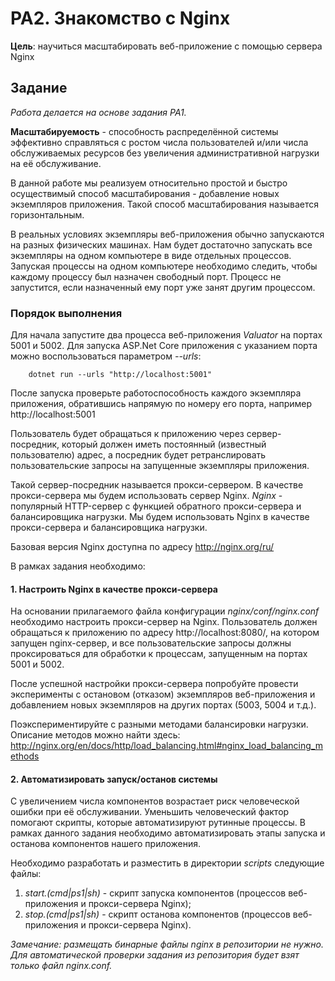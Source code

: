 # PA2. Знакомство с Nginx

**Цель**: научиться масштабировать веб-приложение с помощью сервера Nginx

## Задание

*Работа делается на основе задания PA1.*

**Масштабируемость** - способность распределённой системы эффективно справляться с ростом числа пользователей и/или числа обслуживаемых ресурсов без увеличения административной нагрузки на её обслуживание.

В данной работе мы реализуем относительно простой и быстро осуществимый способ масштабирования - добавление новых экземпляров приложения. Такой способ масштабирования называется горизонтальным.

В реальных условиях экземпляры веб-приложения обычно запускаются на разных физических машинах. Нам будет достаточно запускать все экземпляры на одном компьютере в виде отдельных процессов.
Запуская процессы на одном компьютере необходимо следить, чтобы каждому процессу был назначен свободный порт. Процесс не запустится, если назначенный ему порт уже занят другим процессом.

### Порядок выполнения

Для начала запустите два процесса веб-приложения *Valuator* на портах 5001 и 5002.
Для запуска ASP.Net Core приложения с указанием порта можно воспользоваться параметром *--urls*:

```
	dotnet run --urls "http://localhost:5001"
```

После запуска проверьте работоспособность каждого экземпляра приложения, обратившись напрямую по номеру его порта, например  http://localhost:5001

Пользователь будет обращаться к приложению через сервер-посредник, который должен иметь постоянный (известный пользователю) адрес, а посредник будет ретранслировать пользовательские запросы на запущенные экземпляры приложения.

Такой сервер-посредник называется прокси-сервером. В качестве прокси-сервера мы будем использовать сервер Nginx. *Nginx* - популярный HTTP-сервер с функцией обратного прокси-сервера и балансировщика нагрузки.
Мы будем использовать Nginx в качестве прокси-сервера и балансировщика нагрузки.

Базовая версия Nginx доступна по адресу
http://nginx.org/ru/

В рамках задания необходимо:

#### 1. Настроить Nginx в качестве прокси-сервера
На основании прилагаемого файла конфигурации *nginx/conf/nginx.conf* необходимо настроить прокси-сервер на Nginx.
Пользователь должен обращаться к приложению по адресу http://localhost:8080/, на котором запущен nginx-сервер, и все пользовательские запросы должны проксироваться для обработки к процессам, запущенным на портах 5001 и 5002.

После успешной настройки прокси-сервера попробуйте провести эксперименты с остановом (отказом) экземпляров веб-приложения и добавлением новых экземпляров на других портах (5003, 5004 и т.д.).

Поэкспериментируйте с разными методами балансировки нагрузки. Описание методов можно найти здесь:
http://nginx.org/en/docs/http/load_balancing.html#nginx_load_balancing_methods

#### 2. Автоматизировать запуск/останов системы

С увеличением числа компонентов возрастает риск человеческой ошибки при её обслуживании. Уменьшить человеческий фактор помогают скрипты, которые автоматизируют рутинные процессы.
В рамках данного задания необходимо автоматизировать этапы запуска и останова компонентов нашего приложения.

Необходимо разработать и разместить в директории *scripts* следующие файлы:

1. *start.(cmd|ps1|sh)* - скрипт запуска компонентов (процессов веб-приложения и прокси-сервера Nginx);
2. *stop.(cmd|ps1|sh)* - скрипт останова компонентов (процессов веб-приложения и прокси-сервера Nginx).

*Замечание: размещать бинарные файлы nginx в репозитории не нужно. Для автоматической проверки задания из репозитория будет взят только файл nginx.conf.*
